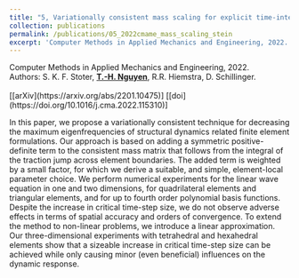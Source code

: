 ```yaml
---
title: "5, Variationally consistent mass scaling for explicit time-integration schemes of lower- and higher-order finite element methods"
collection: publications
permalink: /publications/05_2022cmame_mass_scaling_stein
excerpt: 'Computer Methods in Applied Mechanics and Engineering, 2022. Read more.'
---
```



<div class="small">
   Computer Methods in Applied Mechanics and Engineering, 2022.
</div>

<div class="small">
   Authors: S. K. F. Stoter, <u><strong>T.-H. Nguyen</strong></u>, R.R. Hiemstra, D. Schillinger. 
</div><br/>
[[arXiv](https://arxiv.org/abs/2201.10475)] [[doi](https://doi.org/10.1016/j.cma.2022.115310)]

In this paper, we propose a variationally consistent technique for decreasing the maximum eigenfrequencies of structural dynamics related finite element formulations. Our approach is based on adding a symmetric positive-definite term to the consistent mass matrix that follows from the integral of the traction jump across element boundaries. The added term is weighted by a small factor, for which we derive a suitable, and simple, element-local parameter choice. We perform numerical experiments for the linear wave equation in one and two dimensions, for quadrilateral elements and triangular elements, and for up to fourth order polynomial basis functions. Despite the increase in critical time-step size, we do not observe adverse effects in terms of spatial accuracy and orders of convergence. To extend the method to non-linear problems, we introduce a linear approximation. Our three-dimensional experiments with tetrahedral and hexahedral elements show that a sizeable increase in critical time-step size can be achieved while only causing minor (even beneficial) influences on the dynamic response.
